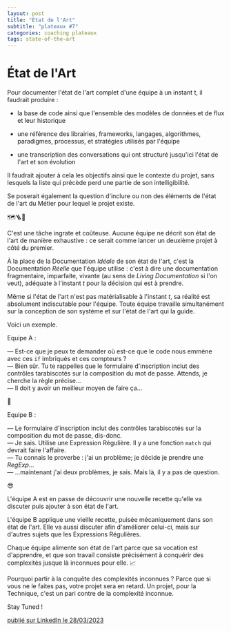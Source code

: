 ```yaml
---
layout: post
title: "État de l'Art"
subtitle: "plateaux #7"
categories: coaching plateaux
tags: state-of-the-art
---
```

# État de l'Art

Pour documenter l'état de l'art complet d'une équipe à un instant t, il faudrait produire :
<!--more-->

- la base de code ainsi que l'ensemble des modèles de données et de flux et leur historique

- une référence des librairies, frameworks, langages, algorithmes, paradigmes, processus, et stratégies utilisés par l'équipe

- une transcription des conversations qui ont structuré jusqu'ici l'état de l'art et son évolution

Il faudrait ajouter à cela les objectifs ainsi que le contexte du projet, sans lesquels la liste qui précède perd une partie de son intelligibilité.

Se poserait également la question d'inclure ou non des éléments de l'état de l'art du Métier pour lequel le projet existe.

🗺🪜🧯

C'est une tâche ingrate et coûteuse. Aucune équipe ne décrit son état de l'art de manière exhaustive : ce serait comme lancer un deuxième projet à côté du premier.

À la place de la Documentation *Idéale* de son état de l'art, c'est la Documentation *Réelle* que l'équipe utilise : c'est à dire une documentation fragmentaire, imparfaite, vivante (au sens de *Living Documentation* si l'on veut), adéquate à l'instant *t* pour la décision qui est à prendre.

Même si l'état de l'art n'est pas matérialisable à l'instant *t*, sa réalité est absolument indiscutable pour l'équipe. Toute équipe travaille simultanément sur la conception de son système et sur l'état de l'art qui la guide.

Voici un exemple.

Equipe A :

— Est-ce que je peux te demander où est-ce que le code nous emmène avec ces `if` imbriqués et ces compteurs ?\
— Bien sûr. Tu te rappelles que le formulaire d'inscription inclut des contrôles tarabiscotés sur la composition du mot de passe. Attends, je cherche la règle précise…\
— Il doit y avoir un meilleur moyen de faire ça…

🤔

Equipe B :

— Le formulaire d'inscription inclut des contrôles tarabiscotés sur la composition du mot de passe, dis-donc.\
— Je sais. Utilise une Expression Régulière. Il y a une fonction `match` qui devrait faire l'affaire.\
— Tu connais le proverbe : j'ai un problème; je décide je prendre une *RegExp*…\
— …maintenant j'ai deux problèmes, je sais. Mais là, il y a pas de question.

😎

L'équipe A est en passe de découvrir une nouvelle recette qu'elle va discuter puis ajouter à son état de l'art.

L'équipe B applique une vieille recette, puisée mécaniquement dans son état de l'art. Elle va aussi discuter afin d'améliorer celui-ci, mais sur d'autres sujets que les Expressions Régulières.

Chaque équipe alimente son état de l'art parce que sa vocation est d'apprendre, et que son travail consiste précisément à conquérir des complexités jusque là inconnues pour elle. 📈

Pourquoi partir à la conquête des complexités inconnues ? Parce que si vous ne le faites pas, votre projet sera en retard. Un projet, pour la Technique, c'est un pari contre de la complexité inconnue.

Stay Tuned !


[publié sur LinkedIn le 28/03/2023](https://www.linkedin.com/posts/christophe-thibaut-35b4657_etatdelart-developpement-documentation-activity-7046375432950087680-PFeO?utm_source=share&utm_medium=member_desktop)

